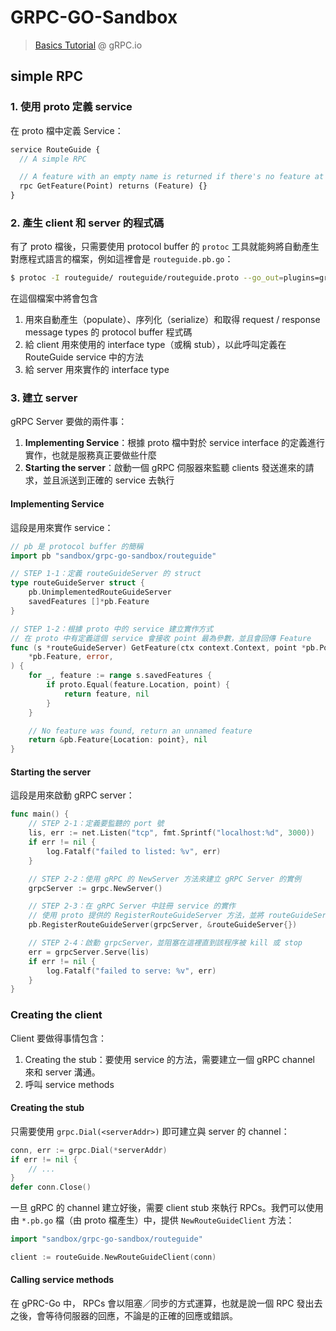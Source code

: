 # GRPC-GO-Sandbox

> [Basics Tutorial](https://grpc.io/docs/languages/go/basics/) @ gRPC.io

## simple RPC

### 1. 使用 proto 定義 service

在 proto 檔中定義 Service：

```protobuf
service RouteGuide {
  // A simple RPC

  // A feature with an empty name is returned if there's no feature at the given position
  rpc GetFeature(Point) returns (Feature) {}
}
```

### 2. 產生 client 和 server 的程式碼

有了 proto 檔後，只需要使用 protocol buffer 的 `protoc` 工具就能夠將自動產生對應程式語言的檔案，例如這裡會是 `routeguide.pb.go`：

```bash
$ protoc -I routeguide/ routeguide/routeguide.proto --go_out=plugins=grpc:routeguide --go_opt=paths=source_relative
```

在這個檔案中將會包含
1. 用來自動產生（populate）、序列化（serialize）和取得 request / response message types 的 protocol buffer 程式碼
2. 給 client 用來使用的 interface type（或稱 stub），以此呼叫定義在 RouteGuide service 中的方法
3. 給 server 用來實作的 interface type

### 3. 建立 server

gRPC Server 要做的兩件事：

1. **Implementing Service**：根據 proto 檔中對於 service interface 的定義進行實作，也就是服務真正要做些什麼
2. **Starting the server**：啟動一個 gRPC 伺服器來監聽 clients 發送進來的請求，並且派送到正確的 service 去執行

#### Implementing Service

這段是用來實作 service：

```go
// pb 是 protocol buffer 的簡稱
import pb "sandbox/grpc-go-sandbox/routeguide"

// STEP 1-1：定義 routeGuideServer 的 struct
type routeGuideServer struct {
	pb.UnimplementedRouteGuideServer
	savedFeatures []*pb.Feature
}

// STEP 1-2：根據 proto 中的 service 建立實作方式
// 在 proto 中有定義這個 service 會接收 point 最為參數，並且會回傳 Feature
func (s *routeGuideServer) GetFeature(ctx context.Context, point *pb.Point) (
	*pb.Feature, error,
) {
	for _, feature := range s.savedFeatures {
		if proto.Equal(feature.Location, point) {
			return feature, nil
		}
	}

	// No feature was found, return an unnamed feature
	return &pb.Feature{Location: point}, nil
}
```

#### Starting the server

這段是用來啟動 gRPC server：

```go
func main() {
	// STEP 2-1：定義要監聽的 port 號
	lis, err := net.Listen("tcp", fmt.Sprintf("localhost:%d", 3000))
	if err != nil {
		log.Fatalf("failed to listed: %v", err)
	}

	// STEP 2-2：使用 gRPC 的 NewServer 方法來建立 gRPC Server 的實例
	grpcServer := grpc.NewServer()

	// STEP 2-3：在 gRPC Server 中註冊 service 的實作
	// 使用 proto 提供的 RegisterRouteGuideServer 方法，並將 routeGuideServer 作為參數傳入
	pb.RegisterRouteGuideServer(grpcServer, &routeGuideServer{})

	// STEP 2-4：啟動 grpcServer，並阻塞在這裡直到該程序被 kill 或 stop
	err = grpcServer.Serve(lis)
	if err != nil {
		log.Fatalf("failed to serve: %v", err)
	}
}
```

### Creating the client

Client 要做得事情包含：

1. Creating the stub：要使用 service 的方法，需要建立一個 gRPC channel 來和 server 溝通。
2. 呼叫 service methods

#### Creating the stub

只需要使用 `grpc.Dial(<serverAddr>)` 即可建立與 server 的 channel：

```go
conn, err := grpc.Dial(*serverAddr)
if err != nil {
    // ...
}
defer conn.Close()
```

一旦 gRPC 的 channel 建立好後，需要 client stub 來執行 RPCs。我們可以使用由 `*.pb.go` 檔（由 proto 檔產生）中，提供 `NewRouteGuideClient` 方法：

```go
import "sandbox/grpc-go-sandbox/routeguide"

client := routeGuide.NewRouteGuideClient(conn)
```

#### Calling service methods

在 gPRC-Go 中， RPCs 會以阻塞／同步的方式運算，也就是說一個 RPC 發出去之後，會等待伺服器的回應，不論是的正確的回應或錯誤。





